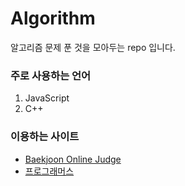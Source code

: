 # Algorithm
알고리즘 문제 푼 것을 모아두는 repo 입니다.   

### 주로 사용하는 언어
1. JavaScript
2. C++ 

### 이용하는 사이트
- [Baekjoon Online Judge](https://www.acmicpc.net)
- [프로그래머스](https://programmers.co.kr/)
